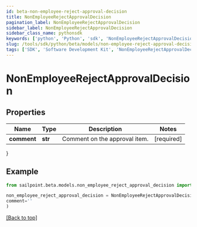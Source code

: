 ```yaml
---
id: beta-non-employee-reject-approval-decision
title: NonEmployeeRejectApprovalDecision
pagination_label: NonEmployeeRejectApprovalDecision
sidebar_label: NonEmployeeRejectApprovalDecision
sidebar_class_name: pythonsdk
keywords: ['python', 'Python', 'sdk', 'NonEmployeeRejectApprovalDecision', 'BetaNonEmployeeRejectApprovalDecision'] 
slug: /tools/sdk/python/beta/models/non-employee-reject-approval-decision
tags: ['SDK', 'Software Development Kit', 'NonEmployeeRejectApprovalDecision', 'BetaNonEmployeeRejectApprovalDecision']
---
```


# NonEmployeeRejectApprovalDecision


## Properties

Name | Type | Description | Notes
------------ | ------------- | ------------- | -------------
**comment** | **str** | Comment on the approval item. | [required]
}

## Example

```python
from sailpoint.beta.models.non_employee_reject_approval_decision import NonEmployeeRejectApprovalDecision

non_employee_reject_approval_decision = NonEmployeeRejectApprovalDecision(
comment=''
)

```
[[Back to top]](#) 

